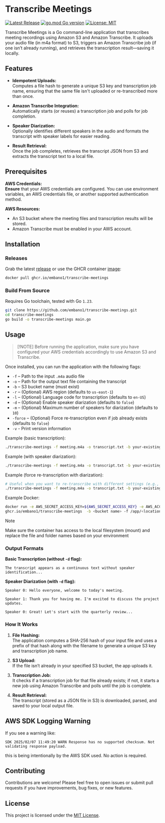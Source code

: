 # Transcribe Meetings

[![Latest
Release](https://img.shields.io/github/release/embano1/transcribe-meetings.svg?logo=github&style=flat-square)](https://github.com/embano1/transcribe-meetings/releases/latest)
[![go.mod Go
version](https://img.shields.io/github/go-mod/go-version/embano1/transcribe-meetings)](https://github.com/embano1/transcribe-meetings)
[![License: MIT](https://img.shields.io/badge/License-MIT-yellow.svg)](LICENSE)

Transcribe Meetings is a Go command-line application that transcribes meeting recordings using Amazon S3 and Amazon
Transcribe. It uploads your audio file (in m4a format) to S3, triggers an Amazon Transcribe job (if one isn’t already
running), and retrieves the transcription result—saving it locally.

## Features

- **Idempotent Uploads:**  
  Computes a file hash to generate a unique S3 key and transcription job name, ensuring that the same file isn't
  uploaded or re-transcribed more than once.

- **Amazon Transcribe Integration:**  
  Automatically starts (or reuses) a transcription job and polls for job completion.

- **Speaker Diarization:**  
  Optionally identifies different speakers in the audio and formats the transcript with speaker labels for easier reading.

- **Result Retrieval:**  
  Once the job completes, retrieves the transcript JSON from S3 and extracts the transcript text to a local file.

## Prerequisites

**AWS Credentials:**  
**Ensure** that your AWS credentials are configured. You can use environment variables, an AWS credentials file, or
another supported authentication method.

**AWS Resources:**  
  - An S3 bucket where the meeting files and transcription results will be stored.  
  - Amazon Transcribe must be enabled in your AWS account.

## Installation

### Releases

Grab the latest [release](https://github.com/embano1/transcribe-meetings/releases) or use the GHCR container
[image](https://github.com/users/embano1/packages/container/package/transcribe-meetings):

```bash
docker pull ghcr.io/embano1/transcribe-meetings
```

### Build From Source

Requires Go toolchain, tested with Go `1.23`.

```bash
git clone https://github.com/embano1/transcribe-meetings.git
cd transcribe-meetings
go build -o transcribe-meetings main.go
```

## Usage

> [!NOTE] Before running the application, make sure you have configured your AWS credentials accordingly to use Amazon
> S3 and Transcribe.

Once installed, you can run the application with the following flags:

- `-f` – Path to the input `.m4a` audio file  
- `-o` – Path for the output text file containing the transcript  
- `-b` – S3 bucket name (must exist)
- `-r` – (Optional) AWS region (defaults to `us-east-1`)
- `-l` – (Optional) Language code for transcription (defaults to `en-US`)
- `-d` – (Optional) Enable speaker diarization (defaults to `false`)
- `-m` – (Optional) Maximum number of speakers for diarization (defaults to `10`)
- `-force` – (Optional) Force re-transcription even if job already exists (defaults to `false`)
- `-v` - Print version information

Example (basic transcription):

```bash
./transcribe-meetings -f meeting.m4a -o transcript.txt -b your-existing-s3-bucket -r eu-central-1
```

Example (with speaker diarization):

```bash
./transcribe-meetings -f meeting.m4a -o transcript.txt -b your-existing-s3-bucket -d -m 5
```

Example (force re-transcription with diarization):

```bash
# Useful when you want to re-transcribe with different settings (e.g., enabling diarization)
./transcribe-meetings -f meeting.m4a -o transcript.txt -b your-existing-s3-bucket -d -force
```

Example Docker:

```bash
docker run -e AWS_SECRET_ACCESS_KEY=${AWS_SECRET_ACCESS_KEY} -e AWS_ACCESS_KEY_ID=${AWS_ACCESS_KEY_ID} -v $PWD:/app \
ghcr.io/embano1/transcribe-meetings  -b <bucket name> -f /app/<location of m4a file> -o /app/output.txt
```

> [!NOTE] 
> Make sure the container has access to the local filesystem (mount) and replace the file and folder names based on your environment

### Output Formats

**Basic Transcription (without `-d` flag):**
```
The transcript appears as a continuous text without speaker identification...
```

**Speaker Diarization (with `-d` flag):**
```
Speaker 0: Hello everyone, welcome to today's meeting.

Speaker 1: Thank you for having me. I'm excited to discuss the project updates.

Speaker 0: Great! Let's start with the quarterly review...
```

### How It Works

1. **File Hashing:**  
   The application computes a SHA-256 hash of your input file and uses a prefix of that hash along with the filename to
   generate a unique S3 key and transcription job name.

2. **S3 Upload:**  
   If the file isn’t already in your specified S3 bucket, the app uploads it.

3. **Transcription Job:**  
   It checks if a transcription job for that file already exists; if not, it starts a new job using Amazon Transcribe
   and polls until the job is complete.

4. **Result Retrieval:**  
   The transcript (stored as a JSON file in S3) is downloaded, parsed, and saved to your local output file.

## AWS SDK Logging Warning

If you see a warning like:

```
SDK 2025/02/07 11:49:20 WARN Response has no supported checksum. Not validating response payload.
```

this is being intentionally by the AWS SDK used. No action is required.

## Contributing

Contributions are welcome! Please feel free to open issues or submit pull requests if you have improvements, bug fixes,
or new features.

## License

This project is licensed under the [MIT License](LICENSE).
